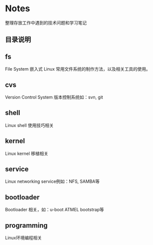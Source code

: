 # Notes

整理存放工作中遇到的技术问题和学习笔记

## 目录说明

## fs

File System 嵌入式 Linux 常用文件系统的制作方法，以及相关工具的使用。

## cvs

Version Control System 版本控制系统如：svn, git

## shell

Linux shell 使用技巧相关

## kernel

Linux kernel 移植相关

## service

Linux networking service例如：NFS, SAMBA等

## bootloader
 
Bootloader 相关，如：u-boot ATMEL bootstrap等

## programming

Linux环境编程相关


